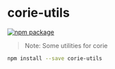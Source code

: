 # corie-utils

[![npm package](https://nodei.co/npm/corie-utils.png?downloads=true&downloadRank=true&stars=true)](https://www.npmjs.com/package/corie-utils)

> Note: Some utilities for corie

```bash
npm install --save corie-utils
```
